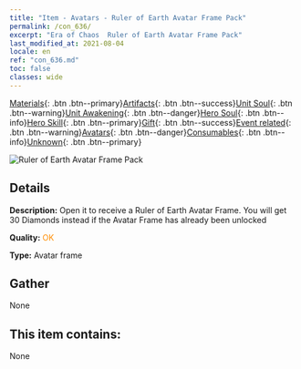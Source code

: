 ```yaml
---
title: "Item - Avatars - Ruler of Earth Avatar Frame Pack"
permalink: /con_636/
excerpt: "Era of Chaos  Ruler of Earth Avatar Frame Pack"
last_modified_at: 2021-08-04
locale: en
ref: "con_636.md"
toc: false
classes: wide
---
```

 [Materials](/Items/){: .btn .btn--primary}[Artifacts](/Items/Artifacts/){: .btn .btn--success}[Unit Soul](/Items/UnitSoul/){: .btn .btn--warning}[Unit Awakening](/Items/UnitAwakening/){: .btn .btn--danger}[Hero Soul](/Items/HeroSoul/){: .btn .btn--info}[Hero Skill](/Items/HeroSkill/){: .btn .btn--primary}[Gift](/Items/Gift/){: .btn .btn--success}[Event related](/Items/Events/){: .btn .btn--warning}[Avatars](/Items/Avatars/){: .btn .btn--danger}[Consumables](/Items/Consumables/){: .btn .btn--info}[Unknown](/Items/Unknown/){: .btn .btn--primary}

 ![Ruler of Earth Avatar Frame Pack](/images/a/avatarFrame_40.png)

## Details
 **Description:** Open it to receive a Ruler of Earth Avatar Frame. You will get 30 Diamonds instead if the Avatar Frame has already been unlocked

 **Quality:** <span style="color: #FF8C00">OK</span>

 **Type:** Avatar frame

## Gather

  None

## This item contains:

  None

